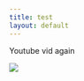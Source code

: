 ```yaml
---
title: test
layout: default
---
```

Youtube vid again

[![](https://i3.ytimg.com/vi/dulKiZuI_NE/0.jpg)](https://www.youtube.com/watch?v=dulKiZuI_NE)